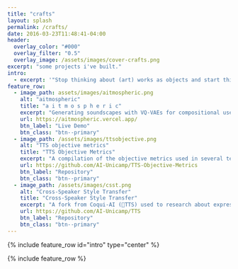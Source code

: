 ```yaml
---
title: "crafts"
layout: splash
permalink: /crafts/
date: 2016-03-23T11:48:41-04:00
header:
  overlay_color: "#000"
  overlay_filter: "0.5"
  overlay_image: /assets/images/cover-crafts.png
excerpt: "some projects i've built."
intro: 
  - excerpt: '"Stop thinking about (art) works as objects and start thinking about them as triggers for experiences. What makes a work (of art) good for you is not something that s already inside it but something that happens inside you."\- Brian Eno'
feature_row:
  - image_path: assets/images/aitmospheric.png
    alt: "aitmospheric"
    title: "a i t m o s p h e r i c"
    excerpt: "Generating soundscapes with VQ‑VAEs for compositional use and inspiration. Project Presented at The 1st Sound of AI Hackathon."
    url: https://aitmospheric.vercel.app/
    btn_label: "Live Demo"
    btn_class: "btn--primary"
  - image_path: /assets/images/ttsobjective.png
    alt: "TTS objective metrics"
    title: "TTS Objective Metrics"
    excerpt: "A compilation of the objective metrics used in several text-to-speech (TTS) papers."
    url: https://github.com/AI-Unicamp/TTS-Objective-Metrics
    btn_label: "Repository"
    btn_class: "btn--primary"
  - image_path: /assets/images/csst.png
    alt: "Cross-Speaker Style Transfer"
    title: "Cross-Speaker Style Transfer"
    excerpt: "A fork from Coqui-AI (🐸TTS) used to research about expressive TTS in our Unicamp-CPQD group."
    url: https://github.com/AI-Unicamp/TTS
    btn_label: "Repository"
    btn_class: "btn--primary"
---
```


{% include feature_row id="intro" type="center" %}

{% include feature_row %}
